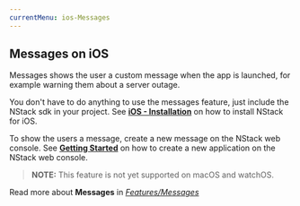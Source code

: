 ```yaml
---
currentMenu: ios-Messages
---
```


## Messages on iOS

Messages shows the user a custom message when the app is launched, for example warning them about a server outage.

You don't have to do anything to use the messages feature, just include the NStack sdk in your project. See [**iOS - Installation**](../../guides/iOS/iOS.html) on how to install NStack for iOS.

To show the users a message,  create a new message on the NStack web console. 
See [**Getting Started**](../../guides/Non-devs/getting-started.html) on how to create a new application on the NStack web console.


> **NOTE:** This feature is not yet supported on macOS and watchOS.

Read more about **Messages** in [*Features/Messages*](../../features/messages.html)